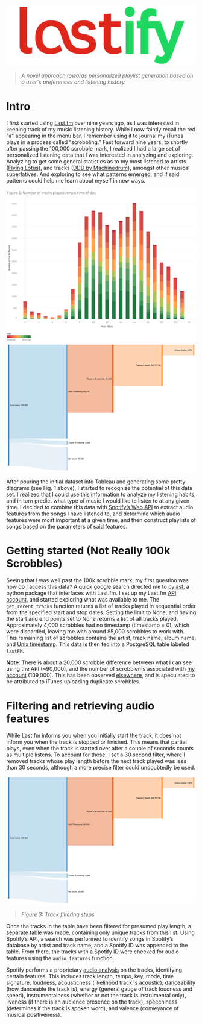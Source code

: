 ![Lastify](/images/lastify_logo.png)
>*A novel approach towards personalized playlist generation based on a user's preferences and listening history.*

# Intro
I first started using [Last.fm](https://last.fm) over nine years ago, as I was interested in keeping track of my music listening history. While I now faintly recall the red “a” appearing in the menu bar, I remember using it to journal my iTunes plays in a process called “scrobbling.”  Fast forward nine years, to shortly after passing the 100,000 scrobble mark, I realized I had a large set of personalized listening data that I was interested in analyzing and exploring. Analyzing to get some general statistics as to my most listened to artists ([Flying Lotus](https://www.youtube.com/watch?v=yK-VuOn1rgs)), and tracks ([DDD by Machinedrum](https://www.youtube.com/watch?v=A2O-Ggo7yoo)), amongst other musical superlatives. And exploring to see what patterns emerged, and if said patterns could help me learn about myself in new ways.

![Figure 1](/images/Figure1.png)
![Figure 2](/images/Figure2.png)

After pouring the initial dataset into Tableau and generating some pretty diagrams (see Fig. 1 above), I started to recognize the potential of this data set. I realized that I could use this information to analyze my listening habits, and in turn predict what type of music I would like to listen to at any given time. I decided to combine this data with [Spotify’s Web API](https://developer.spotify.com/) to extract audio features from the songs I have listened to, and determine which audio features were most important at a given time, and then construct playlists of songs based on the parameters of said features.
# Getting started (Not Really 100k Scrobbles)
Seeing that I was well past the 100k scrobble mark, my first question was how do I access this data? A quick google search directed me to [pylast](https://github.com/pylast/pylast), a python package that interfaces with Last.fm. I set up my Last.fm [API account](https://www.last.fm/api), and started exploring what was available to me. The `get_recent_tracks` function returns a list of tracks played in sequential order from the specified start and stop dates. Setting the limit to None, and having the start and end points set to None returns a list of all tracks played. Approximately 4,000 scrobbles had no timestamp (timestamp = 0), which were discarded, leaving me with around 85,000 scrobbles to work with. This remaining list of scrobbles contains the artist, track name, album name, and [Unix timestamp](https://en.wikipedia.org/wiki/Unix_time). This data is then fed into a PostgreSQL table labeled `lastFM`.

**Note**: There is about a 20,000 scrobble difference between what I can see using the API (~90,000), and the number of scrobblems associated with [my account](https://www.last.fm/user/dmatica) (109,000). This has been observed [elsewhere](https://getsatisfaction.com/lastfm/topics/scrobbles-count-in-library-differs-from-scrobbles-count-in-overview), and is speculated to be attributed to iTunes uploading duplicate scrobbles.

# Filtering and retrieving audio features
While Last.fm informs you when you initially start the track, it does not inform you when the track is stopped or finished. This means that partial plays, even when the track is started over after a couple of seconds counts as multiple listens. To account for these, I set a 30 second filter, where I removed tracks whose play length before the next track played was less than 30 seconds, although a more precise filter could undoubtedly be used.

![Figure 3](/images/Figure3.png)
>*Figure 3: Track filtering steps*

Once the tracks in the table have been filtered for presumed play length, a separate table was made, containing only unique tracks from this list.  Using Spotify’s API, a search was performed to identify songs in Spotify’s database by artist and track name, and a Spotify ID was appended to the table.  From there, the tracks with a Spotify ID were checked for audio features using the `audio_features` function.

Spotify performs a proprietary [audio analysis](https://developer.spotify.com/documentation/web-api/reference/tracks/get-audio-features/) on the tracks, identifying certain features. This includes track length, tempo, key, mode, time signature, loudness, acousticness (likelihood track is acoustic), danceability (how danceable the track is), energy (general gauge of track loudness and speed), instrumentalness (whether or not the track is instrumental only), liveness (if there is an audience presence on the track), speechiness (determines if the track is spoken word), and valence (conveyance of musical positiveness).
